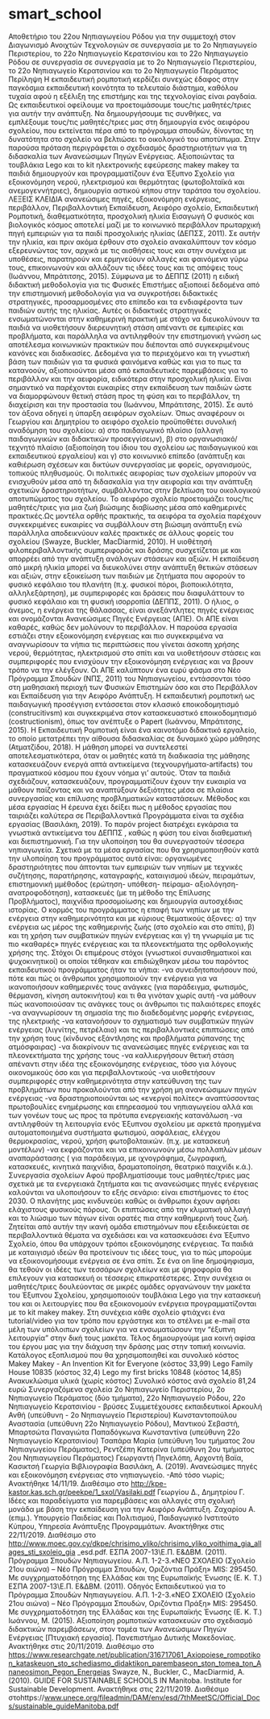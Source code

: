 # smart_school
Αποθετήριο του 22ου Νηπιαγωγείου Ρόδου για την συμμετοχή στον Διαγωνισμό  Ανοιχτών Τεχνολογιών σε συνεργασία με το 2ο Νηπιαγωγείο Περιστερίου, το 22ο Νηπιαγωγείο Κερατσινίου και το 22ο Νηπιαγωγείο Ρόδου σε συνεργασία σε συνεργασία με το 2ο Νηπιαγωγείο Περιστερίου, το 22ο Νηπιαγωγείο Κερατσινίου και το 2ο Νηπιαγωγείο Περάματος 
Περίληψη
Η εκπαιδευτική ρομποτική κερδίζει συνεχώς έδαφος στην παγκόσμια εκπαιδευτική κοινότητα το τελευταίο διάστημα, καθόλου τυχαία αφού η εξέλιξη της επιστήμης και της τεχνολογίας είναι ραγδαία. Ως εκπαιδευτικοί οφείλουμε να προετοιμάσουμε τους/τις μαθητές/τριες για αυτήν την ανάπτυξη. Να δημιουργήσουμε τις συνθήκες, να εμπλέξουμε τους/τις μαθητές/τριες μας στη δημιουργία ενός αειφόρου σχολείου, που εκτείνεται πέρα από το πρόγραμμα σπουδών, δίνοντας τη δυνατότητα στο σχολείο να βελτιώσει το οικολογικό του αποτύπωμα. Στην παρούσα πρόταση περιγράφεται ο σχεδιασμός δραστηριοτήτων για τη διδασκαλία των Ανανεώσιμων Πηγών Ενέργειας. Αξιοποιώντας  τα τουβλάκια Lego και τo kit ηλεκτρονικής εφεύρεσης  makey makey τα παιδιά δημιουργούν και προγραμματίζουν ένα Έξυπνο Σχολείο για εξοικονόμηση νερού, ηλεκτρισμού και θερμότητας (φωτοβολταϊκά και ανεμογεννήτριες), δημιουργία αστικού κήπου στην ταράτσα του σχολείου.
ΛΕΞΕΙΣ ΚΛΕΙ∆ΙΑ
ανανεώσιµες πηγές, εξοικονόμηση ενέργειας, περιβάλλον, Περιβαλλοντική Εκπαίδευση, Αειφόρο σχολείο, Εκπαιδευτική Ρομποτική, διαθεματικότητα, προσχολική ηλικία
Εισαγωγή
Ο φυσικός και βιολογικός κόσμος αποτελεί μαζί με το κοινωνικό περιβάλλον πρωταρχική πηγή εμπειριών για τα παιδί προσχολικής ηλικίας (ΔΕΠΣΣ, 2011). Σε αυτήν την ηλικία, και πριν ακόμα έρθουν στο σχολείο ανακαλύπτουν τον κόσμο εξερευνώντας τον, αρχικά με τις αισθήσεις τους και στην συνέχεια με υποθέσεις, παρατηρούν και ερμηνεύουν αλλαγές και φαινόμενα γύρω τους, επικοινωνούν και αλλάζουν τις ιδέες τους και τις απόψεις τους  (Ιωάννου, Μπράτιτσης, 2015). Σύμφωνα με το ΔΕΠΠΣ (2011) η ειδική διδακτική μεθοδολογία για τις Φυσικές Επιστήμες αξιοποιεί δεδομένα από την επιστημονική μεθοδολογία για να συγκροτήσει διδακτικές στρατηγικές, προσαρμοσμένες στο επίπεδο και τα ενδιαφέροντα των παιδιών αυτής της ηλικίας. Αυτές οι διδακτικές στρατηγικές ενσωματώνονται στην καθημερινή πρακτική με στόχο να διευκολύνουν τα παιδιά να υιοθετήσουν διερευνητική στάση απέναντι σε εμπειρίες και προβλήματα, και παράλληλα να αντιληφθούν την επιστημονική γνώση ως αποτέλεσμα κοινωνικών πρακτικών που διέπονται από συγκεκριμένους κανόνες και διαδικασίες. Δεδομένα για το περιεχόμενο και τη γνωστική βάση των παιδιών για τα φυσικά φαινόμενα καθώς και για το πως τα κατανοούν, αξιοποιούνται μέσα από εκπαιδευτικές παρεμβάσεις για το περιβάλλον και την αειφορία, ειδικότερα στην προσχολική ηλικία. Είναι σημαντικό να παρέχονται ευκαιρίες στην εκπαίδευση των παιδιών ώστε να διαμορφώνουν θετική στάση προς τη φύση και το περιβάλλον, τη διαχείριση και την προστασία του (Ιωάννου, Μπράτιτσης, 2015). Σε αυτό τον άξονα οδηγεί η ύπαρξη αειφόρων σχολείων.
Όπως αναφέρουν οι Γεωργίου και Δημητρίου το αειφόρο σχολείο προϋποθέτει συνολική αναδόμηση του σχολείου: α) στο παιδαγωγικό πλαίσιο (αλλαγή παιδαγωγικών και διδακτικών προσεγγίσεων), β) στο οργανωσιακό/τεχνητό πλαίσιο (αξιοποίηση του ίδιου του σχολείου ως παιδαγωγικού και εκπαιδευτικού εργαλείου) και γ) στο κοινωνικό επίπεδο (ανάπτυξη και καθιέρωση σχέσεων και δικτύων συνεργασίας με φορείς, οργανισμούς, τοπικούς πληθυσμούς. Οι πολιτικές αειφορίας των σχολείων μπορούν να ενισχυθούν μέσα από τη διδασκαλία για την αειφορία και την ανάπτυξη σχετικών δραστηριοτήτων, συμβάλλοντας στην βελτίωση του οικολογικού αποτυπώματος του σχολείου. Το αειφόρο σχολείο προετοιμάζει τους/τις μαθητές/τριες για μια ζωή βιώσιμης διαβίωσης μέσα από καθημερινές πρακτικές.Ως μοντέλα ορθής πρακτικής, τα αειφόρα τα σχολεία παρέχουν συγκεκριμένες ευκαιρίες να συμβάλλουν στη βιώσιμη ανάπτυξη ενώ παράλληλα αποδεικνύουν καλές πρακτικές σε άλλους φορείς του σχολείου (Swayze, Buckler, MacDiarmid, 2010).
Η υιοθέτησή φιλοπεριβαλλοντικής συμπεριφοράς και δράσης συσχετίζεται με και απορρέει από την ανάπτυξη ανάλογων στάσεων και αξιών. Η εκπαίδευση από μικρή ηλικία μπορεί να διευκολύνει στην ανάπτυξη θετικών στάσεων και αξιών, στην εξοικείωση των παιδιών με ζητήματα που αφορούν το φυσικό κεφάλαιο του πλανήτη (π.χ. φυσικοί πόροι, βιοποικιλότητα, αλληλεξάρτηση), με συμπεριφορές και δράσεις που διαφυλάττουν το φυσικό κεφάλαιο και τη φυσική ισορροπία (ΔΕΠΠΣ, 2011).
Ο ήλιος, ο άνεμος, η ενέργεια της θάλασσας, είναι ανεξάντλητες πηγές ενέργειας και ονομάζονται Ανανεώσιμες Πηγές Ενέργειας (ΑΠΕ). Οι ΑΠΕ είναι καθαρές, καθώς δεν μολύνουν το περιβάλλον. Η παρούσα εργασία εστιάζει στην εξοικονόμηση ενέργειας και πιο συγκεκριμένα να αναγνωρίσουν τα νήπια τις περιπτώσεις που γίνεται άσκοπη χρήσης νερού, θερμότητας, ηλεκτρισμού στο σπίτι και να υιοθετήσουν στάσεις και συμπεριφορές που ενισχύουν την εξοικονόμηση ενέργειας και να βρουν τρόπο να την ελέγξουν. Οι ΑΠΕ καλύπτουν ένα ευρύ φάσμα στο Νέο Πρόγραμμα Σπουδών (ΝΠΣ, 2011) του Νηπιαγωγείου, εντάσσονται τόσο στη μαθησιακή περιοχή των Φυσικών Επιστημών όσο και στο Περιβάλλον και Εκπαίδευση για την Αειφόρο Ανάπτυξη.
Η εκπαιδευτική ρομποτική ως παιδαγωγική προσέγγιση εντάσσεται στον κλασικό εποικοδομητισμό (construcitivsm) και συγκεκριμένα στον κατασκευαστικό εποικοδομητισμό (costructionism), όπως τον ανέπτυξε ο Papert (Ιωάννου, Μπράτιτσης, 2015).  Η Εκπαιδευτική Ρομποτική είναι ένα καινοτόμο διδακτικό εργαλείο, το οποίο μετατρέπει την αίθουσα διδασκαλίας σε δυναμικό χώρο μάθησης (Ατματζίδου, 2018). H μάθηση μπορεί να συντελεστεί αποτελεσματικότερα, όταν οι μαθητές κατά τη διαδικασία της μάθησης κατασκευάζουν ενεργά απτά αντικείμενα (τεχνουργήματα-artifacts) του πραγματικού κόσμου που έχουν νόημα γι’ αυτούς.  Όταν τα παιδιά σχεδιάζουν, κατασκευάζουν, προγραμματίζουν έχουν την ευκαιρία να μάθουν παίζοντας και να αναπτύξουν δεξιότητες μέσα σε πλαίσια συνεργασίας και επίλυσης προβληματικών καταστάσεων. 
Μέθοδος και μέσα εργασίας
Η έρευνα έχει δείξει πως η μέθοδος εργασίας που ταιριάζει καλύτερα σε Περιβαλλοντικά Προγράμματα είναι τα σχέδια εργασίας (Βασιλάκη, 2019). Το παρόν project διατρέχει εγκάρσια τα γνωστικά αντικείμενα του ΔΕΠΠΣ , καθώς η φύση του είναι διαθεματική και διεπιστημονική. Για την υλοποίηση του θα συνεργαστούν τέσσερα νηπιαγωγεία. Σχετικά µε τα μέσα εργασίας που θα χρησιμοποιηθούν κατά την υλοποίηση του προγράµµατος αυτά είναι: οργανωμένες δραστηριότητες που άπτονται των εμπειριών των νηπίων με τεχνικές συζήτησης, παρατήρησης, καταγραφής, καταιγισμού ιδεών, πειραμάτων, επιστημονική µμέθοδος (ερώτηση- υπόθεση- πείραµα- αξιολόγηση- ανατροφοδότηση), κατασκευές (µε τη µέθοδο της Επίλυσης Προβλήματος), παιχνίδια προσομοίωσης και δηµιουργία αυτοσχέδιας ιστορίας. Ο κορμός του προγράμματος η επαφή των νηπίων με την ενέργεια στην καθημερινότητα και με κύριους θεματικούς άξονες: α) την ενέργεια ως μέρος της καθημερινής ζωής (στο σχολείο και στο σπίτι), β) και τη χρήση των συμβατικών πηγών ενέργειας και γ) τη γνωριμία με τις πιο «καθαρές» πηγές ενέργειας και τα πλεονεκτήματα της ορθολογικής χρήσης της.
Στόχοι
Οι επιμέρους στόχοι (γνωστικοί συναισθηματικοί και ψυχοκινητικοί) οι οποίοι τέθηκαν και επιδιώχθηκαν μέσω του παρόντος εκπαιδευτικού προγράμματος ήταν τα νήπια:
 -να συνειδητοποιήσουν πού, πότε και πώς οι άνθρωποι χρησιμοποιούν την ενέργεια για να ικανοποιήσουν καθημερινές τους ανάγκες (για παράδειγμα, φωτισμός, θέρμανση, κίνηση αυτοκινήτου) και τι θα γινόταν χωρίς αυτή
-να μάθουν πώς ικανοποιούσαν τις ανάγκες τους οι άνθρωποι τις παλαιότερες εποχές
 -να αναγνωρίσουν τη σημασία της πιο διαδεδομένης μορφής ενέργειας, της ηλεκτρικής
-να κατανοήσουν το σχηματισμό των συμβατικών πηγών ενέργειας (λιγνίτης, πετρέλαιο) και  τις περιβαλλοντικές επιπτώσεις από την χρήση τους (κίνδυνος εξάντλησης και προβλήματα ρύπανσης της ατμόσφαιρας)
  -να διακρίνουν  τις ανανεώσιμες πηγές ενέργειας και τα πλεονεκτήματα της χρήσης τους
 -να καλλιεργήσουν θετική στάση απέναντι στην ιδέα της εξοικονόμησης ενέργειας, τόσο για λόγους οικονομικούς όσο και για περιβαλλοντικούς
  -να υιοθετήσουν συμπεριφορές στην καθημερινότητα στην κατεύθυνση της των προβλημάτων που προκαλούνται από την χρήση μη ανανεώσιμων πηγών ενέργειας
-να δραστηριοποιούνται ως «ενεργοί πολίτες» αναπτύσσοντας πρωτοβουλίες ενημέρωσης και επηρεασμού του νηπιαγωγείου αλλά και των γονέων τους ως προς τα πρότυπα ενεργειακής κατανάλωση
-να αντιληφθούν τη λειτουργία ενός Έξυπνου σχολείου  με αρκετά προηγμένα αυτοματοποιημένα συστήματα φωτισμού, ασφάλειας, ελέγχου θερμοκρασίας, νερού, χρήση φωτοβολταικών. (π.χ. με κατασκευή μοντέλων)
-να εκφράζονται και να επικοινωνούν μέσω πολλαπλών μέσων αναπαράστασης ( για παράδειγμα, με ιχνογράφημα, ζωγραφική, κατασκευές, κινητικά παιχνίδια, δραματοποίηση, θεατρικό παιχνίδι κ.ά.).  
Συνεργασία σχολείων
 Αφού προβληματίσουμε τους μαθητές/τριες μας σχετικά με τα ενεργειακά ζητήματα και τις ανανεώσιμες πηγές ενέργειας καλούνται να υλοποιήσουν το εξής σενάριο: είναι επιστήμονες το έτος 2030. Ο πλανήτης μας κινδυνεύει καθώς οι άνθρωποι έχουν αφήσει ελάχιστους φυσικούς πόρους. Οι επιπτώσεις από την κλιματική αλλαγή και το λιώσιμο των πάγων είναι ορατές πια στην καθημερινή τους ζωή. Ζητείται από αυτήν την ικανή ομάδα επιστημόνων που εξειδικεύεται σε περιβαλλοντικά θέματα να σχεδιάσει και να κατασκευάσει ένα Έξυπνο Σχολείο, όπου θα υπάρχουν τρόποι εξοικονόμησης ενέργειας. Τα παιδιά με καταιγισμό ιδεών θα προτείνουν τις ιδέες τους, για το πώς μπορούμε να εξοικονομήσουμε ενέργεια σε ένα σπίτι. Σε ένα on line δημοψηφισμα, θα τεθούν οι ιδέες των τεσσάρων σχολείων και με ψηφοφορία θα επιλεγουν για κατασκευή οι τέσσερις επικρατέστερες. Στην συνέχεια οι μαθητές/τριες δουλεύοντας σε μικρές ομάδες οργανώνουν την μακέτα του Έξυπνου Σχολείου, χρησιμοποιούν τουβλάκια Lego για την κατασκευή του και οι λειτουργίες που θα εξοικονομούν ενέργεια προγραμματίζονται με το kit makey makey. 
Στη συνέχεια κάθε σχολείο φτιάχνει ένα tutorial/video για τον τρόπο που εργάστηκε και το στέλνει με e-mail στα μέλη των υπόλοιπων σχολείων για να ενσωματώσουν την “έξυπνη  λειτουργία” στην δική τους μακέτα. Τέλος δημιουργούμε μια κοινή αφίσα του έργου μας για την διάχυση την δράσης μας στην τοπική κοινωνία.  
 Κατάλογος εξοπλισμού που θα χρησιμοποιηθεί και συνολικό κόστος
Makey Makey - An Invention Kit for Everyone (κόστος 33,99)
Lego Family House 10835 (κόστος 32,4)
Lego my first bricks 10848 (κόστος 14,85)
Ανακυκλώσιμα υλικά (χωρίς κόστος)
Συνολικό κόστος ανά σχολείο 81,24 ευρώ
Συνεργαζόμενα σχολεία
2ο Νηπιαγωγείο Περιστερίου, 2ο Νηπιαγωγείο Περάματος (δύο τμήματα), 22ο Νηπιαγωγείο Ρόδου, 22ο Νηπιαγωγείο Κερατσινίου - βρύσες
Συμμετέχουσες εκπαιδευτικοί
Αρκουλή Ανθή (υπεύθυνη - 2ο Νηπιαγωγείο Περιστερίου)
Κωνσταντοπούλου Αναστασία (υπεύθυνη 22ο Νηπιαγωγείο Ρόδου), Μαντικού Σεβαστή, Μπαρτσώτα Παναγιώτα
Παπαδόγκωνα Κωνσταντίνα (υπεύθυνη 22ο Νηπιαγωγείο Κερατσινίου)
Τσαπάρα Μαρία (υπεύθυνη 1ου τμήματος 2ου Νηπιαγωγείου Περάματος), Ρεντζέπη Κατερίνα (υπεύθυνη 2ου τμήματος 2ου Νηπιαγωγείου Περάματος) Γεωργαντή Πηνελόπη, Αρχοντή Βαϊα, Κασικτσή Γεωργία
Βιβλιογραφία
Βασιλάκη, Α. (2019). Ανανεώσιμες πηγές και εξοικονόμηση ενέργειας στο νηπιαγωγείο. -Από τόσο νωρίς; Aνακτήθηκε 14/11/19. Διαθέσιμο στο http://kpe-kastor.kas.sch.gr/peekpe/1_sxol/Vasilaki.pdf
Γεωργίου Δ., Δημητρίου Γ. Ιδέες και παραδείγματα για παρεμβάσεις και αλλαγές στη σχολική μονάδα με βάση την εκπαίδευση για την Αειφόρο Ανάπτυξη. Ζαχαρίου Α. (επιμ.). Υπουργείο Παιδείας και Πολιτισμού, Παιδαγωγικό Ινστιτούτο Κύπρου, Υπηρεσία Ανάπτυξης Προγραμμάτων. Ανακτήθηκε στις 22/11/2019. Διαθέσιμο στο http://www.moec.gov.cy/dkpe/chrisimo_yliko/chrisimo_yliko_voithima_gia_allages_sti_sxoleio_gia _esd.pdf.
ΕΣΠΑ 2007-13\Ε.Π. Ε&ΔΒΜ. (2011). Πρόγραμμα Σπουδών Νηπιαγωγείου. Α.Π. 1-2-3.«ΝΕΟ ΣΧΟΛΕΙΟ (Σχολείο 21ου αιώνα) – Νέο Πρόγραμμα Σπουδών, Οριζόντια Πράξη» MIS: 295450. Με συγχρηματοδότηση της Ελλάδας και της Ευρωπαϊκής Ένωσης (Ε. Κ. Τ.)
ΕΣΠΑ 2007-13\Ε.Π. Ε&ΔΒΜ. (2011). Οδηγός Εκπαιδευτικού για το Πρόγραμμα Σπουδών Νηπιαγωγείου. Α.Π. 1-2-3.«ΝΕΟ ΣΧΟΛΕΙΟ (Σχολείο 21ου αιώνα) – Νέο Πρόγραμμα Σπουδών, Οριζόντια Πράξη» MIS: 295450. Με συγχρηματοδότηση της Ελλάδας και της Ευρωπαϊκής Ένωσης (Ε. Κ. Τ.)
Ιωάννου, Μ. (2015). Αξιοποίηση ρομποτικών κατασκευών στο σχεδιασμό διδακτικών παρεμβάσεων, στον τομέα των Ανανεώσιμων Πηγών Ενέργειας [Πτυχιακή εργασία]. Πανεπιστήμιο Δυτικής Μακεδονίας. Ανακτήθηκε στις 20/11/2019. Διαθέσιμο στο https://www.researchgate.net/publication/316717061_Axiopoiese_rompotikon_kataskeuon_sto_schediasmo_didaktikon_parembaseon_ston_tomea_ton_Ananeosimon_Pegon_Energeias
Swayze, Ν., Buckler, C., MacDiarmid, A. (2010). GUIDE FOR SUSTAINABLE SCHOOLS IN Manitoba. Institute for Sustainable Development. Ανακτήθηκε στις 22/11/2019. Διαθέσιμο στοhttps://www.unece.org/fileadmin/DAM/env/esd/7thMeetSC/Official_Docs/sustainable_guideManitoba.pdf

